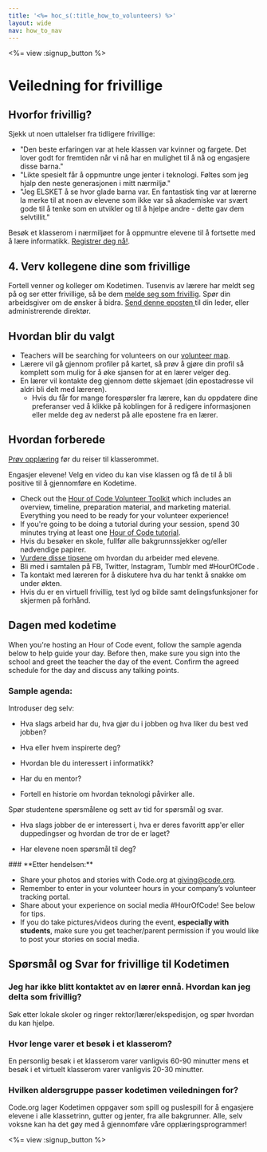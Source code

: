 ```yaml
---
title: '<%= hoc_s(:title_how_to_volunteers) %>'
layout: wide
nav: how_to_nav
---
```

<%= view :signup_button %>

# Veiledning for frivillige

## Hvorfor frivillig?

Sjekk ut noen uttalelser fra tidligere frivillige:

- "Den beste erfaringen var at hele klassen var kvinner og fargete. Det lover godt for fremtiden når vi nå har en mulighet til å nå og engasjere disse barna."
- "Likte spesielt får å oppmuntre unge jenter i teknologi. Føltes som jeg hjalp den neste generasjonen i mitt nærmiljø."
- "Jeg ELSKET å se hvor glade barna var. En fantastisk ting var at lærerne la merke til at noen av elevene som ikke var så akademiske var svært gode til å tenke som en utvikler og til å hjelpe andre - dette gav dem selvtillit."

Besøk et klasserom i nærmiljøet for å oppmuntre elevene til å fortsette med å lære informatikk. [Registrer deg nå!](https://code.org/volunteer/engineer).

## 4. Verv kollegene dine som frivillige

Fortell venner og kolleger om Kodetimen. Tusenvis av lærere har meldt seg på og ser etter frivillige, så be dem [melde seg som frivillig](https://code.org/volunteer). Spør din arbeidsgiver om de ønsker å bidra. [Send denne eposten ](https://hourofcode.com/promote/resources#email)til din leder, eller administrerende direktør.

## Hvordan blir du valgt

- Teachers will be searching for volunteers on our [volunteer map](https://code.org/volunteer/local).
- Lærere vil gå gjennom profiler på kartet, så prøv å gjøre din profil så komplett som mulig for å øke sjansen for at en lærer velger deg.
- En lærer vil kontakte deg gjennom dette skjemaet (din epostadresse vil aldri bli delt med læreren). 
  - Hvis du får for mange forespørsler fra lærere, kan du oppdatere dine preferanser ved å klikke på koblingen for å redigere informasjonen eller melde deg av nederst på alle epostene fra en lærer. 

## Hvordan forberede

[ Prøv opplæring](hourofcode.com/learn) før du reiser til klasserommet.

Engasjer elevene! Velg en video du kan vise klassen og få de til å bli positive til å gjennomføre en Kodetime.

- Check out the [Hour of Code Volunteer Toolkit](/files/hoc-volunteer-toolkit.pdf) which includes an overview, timeline, preparation material, and marketing material. Everything you need to be ready for your volunteer experience!
- If you're going to be doing a tutorial during your session, spend 30 minutes trying at least one [Hour of Code tutorial](<%= resolve_url('/learn') %>).
- Hvis du besøker en skole, fullfør alle bakgrunnssjekker og/eller nødvendige papirer.
- [Vurdere disse tipsene](https://code.org/files/CSTT_Volunteers.pdf) om hvordan du arbeider med elevene.
- Bli med i samtalen på FB, Twitter, Instagram, Tumblr med #HourOfCode .
- Ta kontakt med læreren for å diskutere hva du har tenkt å snakke om under økten.
- Hvis du er en virtuell frivillig, test lyd og bilde samt delingsfunksjoner for skjermen på forhånd.

## Dagen med kodetime

When you're hosting an Hour of Code event, follow the sample agenda below to help guide your day. Before then, make sure you sign into the school and greet the teacher the day of the event. Confirm the agreed schedule for the day and discuss any talking points.

### **Sample agenda:**

Introduser deg selv: </ul>

- Hva slags arbeid har du, hva gjør du i jobben og hva liker du best ved jobben?
- Hva eller hvem inspirerte deg?
- Hvordan ble du interessert i informatikk?
- Har du en mentor?
- Fortell en historie om hvordan teknologi påvirker alle.</ul></td> </tr> 
  Spør studentene spørsmålene og sett av tid for spørsmål og svar. </ul>
  
  - Hva slags jobber de er interessert i, hva er deres favoritt app'er eller duppedingser og hvordan de tror de er laget? 
  - Har elevene noen spørsmål til deg?</ul></td> </tr> 
    </tbody> </table> 
    ### **Etter hendelsen:**
    
    - Share your photos and stories with Code.org at giving@code.org.
    - Remember to enter in your volunteer hours in your company’s volunteer tracking portal.
    - Share about your experience on social media #HourOfCode! See below for tips. 
    - If you do take pictures/videos during the event, **especially with students**, make sure you get teacher/parent permission if you would like to post your stories on social media.
    ## Spørsmål og Svar for frivillige til Kodetimen
    
    ### **Jeg har ikke blitt kontaktet av en lærer ennå. Hvordan kan jeg delta som frivillig?**
    
    Søk etter lokale skoler og ringer rektor/lærer/ekspedisjon, og spør hvordan du kan hjelpe.
    
    ### **Hvor lenge varer et besøk i et klasserom?**
    
    En personlig besøk i et klasserom varer vanligvis 60-90 minutter mens et besøk i et virtuelt klasserom varer vanligvis 20-30 minutter.
    
    ### **Hvilken aldersgruppe passer kodetimen veiledningen for?**
    
    Code.org lager Kodetimen oppgaver som spill og puslespill for å engasjere elevene i alle klassetrinn, gutter og jenter, fra alle bakgrunner. Alle, selv voksne kan ha det gøy med å gjennomføre våre opplæringsprogrammer!
    
    <%= view :signup_button %>
